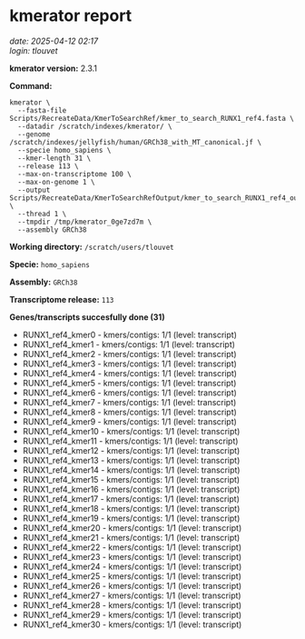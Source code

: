 # kmerator report
*date: 2025-04-12 02:17*  
*login: tlouvet*

**kmerator version:** 2.3.1

**Command:**

```
kmerator \
  --fasta-file Scripts/RecreateData/KmerToSearchRef/kmer_to_search_RUNX1_ref4.fasta \
  --datadir /scratch/indexes/kmerator/ \
  --genome /scratch/indexes/jellyfish/human/GRCh38_with_MT_canonical.jf \
  --specie homo_sapiens \
  --kmer-length 31 \
  --release 113 \
  --max-on-transcriptome 100 \
  --max-on-genome 1 \
  --output Scripts/RecreateData/KmerToSearchRefOutput/kmer_to_search_RUNX1_ref4_output \
  --thread 1 \
  --tmpdir /tmp/kmerator_0ge7zd7m \
  --assembly GRCh38
```

**Working directory:** `/scratch/users/tlouvet`

**Specie:** `homo_sapiens`

**Assembly:** `GRCh38`

**Transcriptome release:** `113`

**Genes/transcripts succesfully done (31)**

- RUNX1_ref4_kmer0 - kmers/contigs: 1/1 (level: transcript)
- RUNX1_ref4_kmer1 - kmers/contigs: 1/1 (level: transcript)
- RUNX1_ref4_kmer2 - kmers/contigs: 1/1 (level: transcript)
- RUNX1_ref4_kmer3 - kmers/contigs: 1/1 (level: transcript)
- RUNX1_ref4_kmer4 - kmers/contigs: 1/1 (level: transcript)
- RUNX1_ref4_kmer5 - kmers/contigs: 1/1 (level: transcript)
- RUNX1_ref4_kmer6 - kmers/contigs: 1/1 (level: transcript)
- RUNX1_ref4_kmer7 - kmers/contigs: 1/1 (level: transcript)
- RUNX1_ref4_kmer8 - kmers/contigs: 1/1 (level: transcript)
- RUNX1_ref4_kmer9 - kmers/contigs: 1/1 (level: transcript)
- RUNX1_ref4_kmer10 - kmers/contigs: 1/1 (level: transcript)
- RUNX1_ref4_kmer11 - kmers/contigs: 1/1 (level: transcript)
- RUNX1_ref4_kmer12 - kmers/contigs: 1/1 (level: transcript)
- RUNX1_ref4_kmer13 - kmers/contigs: 1/1 (level: transcript)
- RUNX1_ref4_kmer14 - kmers/contigs: 1/1 (level: transcript)
- RUNX1_ref4_kmer15 - kmers/contigs: 1/1 (level: transcript)
- RUNX1_ref4_kmer16 - kmers/contigs: 1/1 (level: transcript)
- RUNX1_ref4_kmer17 - kmers/contigs: 1/1 (level: transcript)
- RUNX1_ref4_kmer18 - kmers/contigs: 1/1 (level: transcript)
- RUNX1_ref4_kmer19 - kmers/contigs: 1/1 (level: transcript)
- RUNX1_ref4_kmer20 - kmers/contigs: 1/1 (level: transcript)
- RUNX1_ref4_kmer21 - kmers/contigs: 1/1 (level: transcript)
- RUNX1_ref4_kmer22 - kmers/contigs: 1/1 (level: transcript)
- RUNX1_ref4_kmer23 - kmers/contigs: 1/1 (level: transcript)
- RUNX1_ref4_kmer24 - kmers/contigs: 1/1 (level: transcript)
- RUNX1_ref4_kmer25 - kmers/contigs: 1/1 (level: transcript)
- RUNX1_ref4_kmer26 - kmers/contigs: 1/1 (level: transcript)
- RUNX1_ref4_kmer27 - kmers/contigs: 1/1 (level: transcript)
- RUNX1_ref4_kmer28 - kmers/contigs: 1/1 (level: transcript)
- RUNX1_ref4_kmer29 - kmers/contigs: 1/1 (level: transcript)
- RUNX1_ref4_kmer30 - kmers/contigs: 1/1 (level: transcript)
